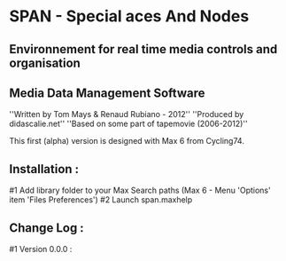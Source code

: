 # SPAN - Special aces And Nodes
## Environnement for real time media controls and organisation
## Media Data Management Software 

''Written by Tom Mays & Renaud Rubiano - 2012''
''Produced by didascalie.net''
''Based on some part of tapemovie (2006-2012)''

This first (alpha) version is designed with Max 6 from Cycling74.

## Installation : 
#1 Add library folder to your Max Search paths (Max 6 - Menu 'Options' item 'Files Preferences')
#2 Launch span.maxhelp

## Change Log : 

#1 Version 0.0.0 : 